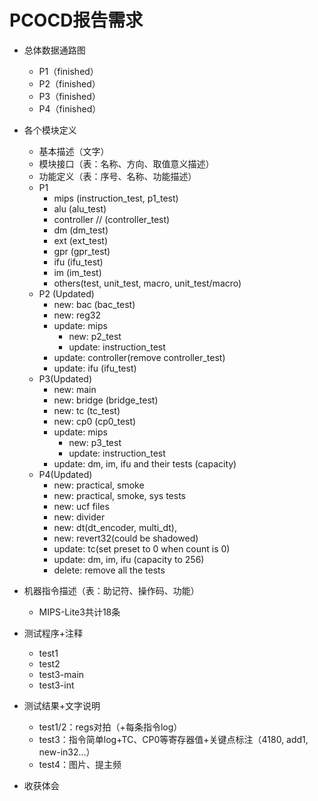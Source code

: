 # PCOCD报告需求

* 总体数据通路图
  * P1（finished）
  * P2（finished）
  * P3（finished）
  * P4（finished）
* 各个模块定义
  * 基本描述（文字）
  * 模块接口（表：名称、方向、取值意义描述）
  * 功能定义（表：序号、名称、功能描述）
  * P1
    * mips (instruction_test, p1_test)
    * alu (alu_test)
    * controller // (controller_test)
    * dm (dm_test)
    * ext (ext_test)
    * gpr (gpr_test)
    * ifu (ifu_test)
    * im (im_test)
    * others(test, unit_test, macro, unit_test/macro)
  * P2 (Updated)
    * new: bac (bac_test)
    * new: reg32
    * update: mips
      * new: p2_test
      * update: instruction_test
    * update: controller(remove controller_test)
    * update: ifu (ifu_test)
  * P3(Updated)
    * new: main
    * new: bridge (bridge_test)
    * new: tc (tc_test)
    * new: cp0 (cp0_test)
    * update: mips
      * new: p3_test
      * update: instruction_test
    * update: dm, im, ifu and their tests (capacity)
  * P4(Updated)
    * new: practical, smoke
    * new: practical, smoke, sys tests
    * new: ucf files
    * new: divider
    * new: dt(dt_encoder, multi_dt), 
    * new: revert32(could be shadowed)
    * update: tc(set preset to 0 when count is 0)
    * update: dm, im, ifu (capacity to 256)
    * delete: remove all the tests
* 机器指令描述（表：助记符、操作码、功能）
  * MIPS-Lite3共计18条
* 测试程序+注释
  * test1
  * test2
  * test3-main
  * test3-int

* 测试结果+文字说明
  * test1/2：regs对拍（+每条指令log）
  * test3：指令简单log+TC、CP0等寄存器值+关键点标注（4180, add1, new-in32...）
  * test4：图片、提主频
* 收获体会